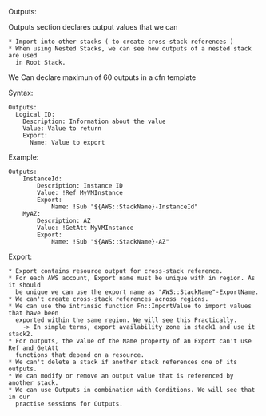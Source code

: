 Outputs:

Outputs section declares output values that we can

	* Import into other stacks ( to create cross-stack references )
	* When using Nested Stacks, we can see how outputs of a nested stack are used
	  in Root Stack.

We Can declare maximun of 60 outputs in a cfn template

Syntax:

	Outputs:
	  Logical ID:
		Description: Information about the value
		Value: Value to return
		Export:
		  Name: Value to export


Example:

	Outputs:
		InstanceId:
			Description: Instance ID
			Value: !Ref MyVMInstance
			Export:
				Name: !Sub "${AWS::StackName}-InstanceId"
		MyAZ:
			Description: AZ
			Value: !GetAtt MyVMInstance
			Export:
				Name: !Sub "${AWS::StackName}-AZ"


Export:
	
	* Export contains resource output for cross-stack reference.
	* For each AWS account, Export name must be unique with in region. As it should
	  be unique we can use the export name as "AWS::StackName"-ExportName.
	* We can't create cross-stack references across regions.
	* We can use the intrinsic function Fn::ImportValue to import values that have been
	  exported within the same region. We will see this Practically.
	  	-> In simple terms, export availability zone in stack1 and use it stack2.
	* For outputs, the value of the Name property of an Export can't use Ref and GetAtt
	  functions that depend on a resource.
	* We can't delete a stack if another stack references one of its outputs.
	* We can modify or remove an output value that is referenced by another stack.
	* We can use Outputs in combination with Conditions. We will see that in our
	  practise sessions for Outputs. 